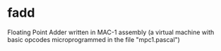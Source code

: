 fadd
====

Floating Point Adder written in MAC-1 assembly (a virtual machine with basic opcodes microprogrammed in the file "mpc1.pascal")

